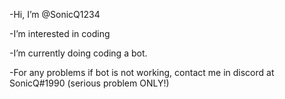 -Hi, I’m @SonicQ1234

-I’m interested in coding 

-I’m currently doing coding a bot.

-For any problems if bot is not working, contact me in discord at SonicQ#1990 (serious problem ONLY!)

<!---
Currently he is making bot...
--->
